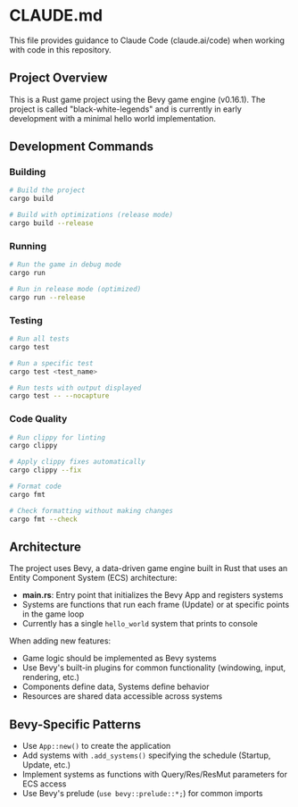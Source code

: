 # CLAUDE.md

This file provides guidance to Claude Code (claude.ai/code) when working with code in this repository.

## Project Overview

This is a Rust game project using the Bevy game engine (v0.16.1). The project is called "black-white-legends" and is currently in early development with a minimal hello world implementation.

## Development Commands

### Building
```bash
# Build the project
cargo build

# Build with optimizations (release mode)
cargo build --release
```

### Running
```bash
# Run the game in debug mode
cargo run

# Run in release mode (optimized)
cargo run --release
```

### Testing
```bash
# Run all tests
cargo test

# Run a specific test
cargo test <test_name>

# Run tests with output displayed
cargo test -- --nocapture
```

### Code Quality
```bash
# Run clippy for linting
cargo clippy

# Apply clippy fixes automatically
cargo clippy --fix

# Format code
cargo fmt

# Check formatting without making changes
cargo fmt --check
```

## Architecture

The project uses Bevy, a data-driven game engine built in Rust that uses an Entity Component System (ECS) architecture:

- **main.rs**: Entry point that initializes the Bevy App and registers systems
- Systems are functions that run each frame (Update) or at specific points in the game loop
- Currently has a single `hello_world` system that prints to console

When adding new features:
- Game logic should be implemented as Bevy systems
- Use Bevy's built-in plugins for common functionality (windowing, input, rendering, etc.)
- Components define data, Systems define behavior
- Resources are shared data accessible across systems

## Bevy-Specific Patterns

- Use `App::new()` to create the application
- Add systems with `.add_systems()` specifying the schedule (Startup, Update, etc.)
- Implement systems as functions with Query/Res/ResMut parameters for ECS access
- Use Bevy's prelude (`use bevy::prelude::*;`) for common imports